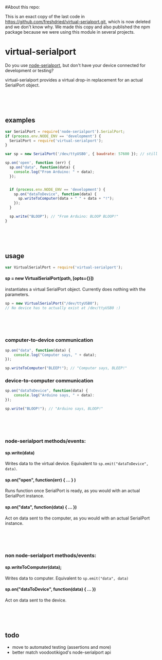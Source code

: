 #About this repo:

This is an exact copy of the last code in https://github.com/freshdried/virtual-serialport.git, which is now deleted and we don't know why.
We made this copy and also published the npm package because we were using this module in several projects.


# virtual-serialport
Do you use [node-serialport](https://github.com/voodootikigod/node-serialport), but don't have your device connected for development or testing?

virtual-serialport provides a virtual drop-in replacement for an actual SerialPort object.

<br><br><br>
## examples
```javascript
var SerialPort = require('node-serialport').SerialPort;
if (process.env.NODE_ENV == 'development') {
  SerialPort = require('virtual-serialport');
}

var sp = new SerialPort('/dev/ttyUSB0', { baudrate: 57600 }); // still works if NODE_ENV is set to development!

sp.on('open', function (err) {
  sp.on("data", function(data) {
    console.log("From Arduino: " + data);
  });


  if (process.env.NODE_ENV == 'development') {
    sp.on("dataToDevice", function(data) {
      sp.writeToComputer(data + " " + data + "!");
    });
  }

  sp.write("BLOOP"); // "From Arduino: BLOOP BLOOP!"
}
```

<br><br><br>

## usage
```javascript
var VirtualSerialPort = require('virtual-serialport');
```

#### sp = new VirtualSerialPort(path, [opts={}])
instantiates a virtual SerialPort object. Currently does nothing with the parameters.

```javascript
sp = new VirtualSerialPort("/dev/ttyUSB0");
// No device has to actually exist at /dev/ttyUSB0 :)
```

<br><br><br>
### computer-to-device communication

```javascript
sp.on("data", function(data) {
	console.log("Computer says, " + data);
});

sp.writeToComputer("BLEEP!"); // "Computer says, BLEEP!"
```

### device-to-computer communication

```javascript
sp.on("dataToDevice", function(data) {
	console.log("Arduino says, " + data):
});

sp.write("BLOOP!"); // "Arduino says, BLOOP!"
```

<br><br><br>
### node-serialport methods/events:
#### sp.write(data)
Writes data to the virtual device.
Equivalent to `sp.emit("dataToDevice", data)`.

#### sp.on("open", function(err) { ... } )
Runs function once SerialPort is ready, as you would with an actual SerialPort instance.


#### sp.on("data", function(data) { ... })
Act on data sent to the computer, as you would with an actual SerialPort instance.

<br><br><br>
### non node-serialport methods/events:
#### sp.writeToComputer(data);
Writes data to computer.
Equivalent to `sp.emit("data", data)`


#### sp.on("dataToDevice", function(data) { ... })
Act on data sent to the device.

<br><br><br>
## todo
- move to automated testing (assertions and more)
- better match voodootikigod's node-serialport api
